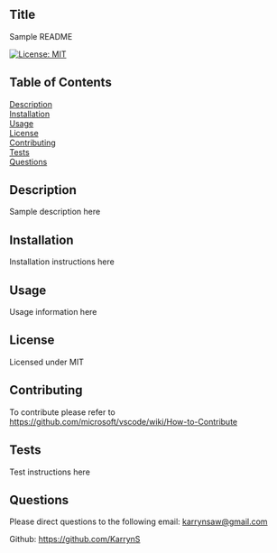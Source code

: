 
## Title
Sample README 

[![License: MIT](https://img.shields.io/badge/License-MIT-yellow.svg)](https://opensource.org/licenses/MIT)

## Table of Contents
[Description](#Description) <br>
[Installation](#Installation) <br>
[Usage](#Usage) <br>
[License](#License) <br>
[Contributing](#Contributing) <br>
[Tests](#Tests) <br>
[Questions](#questions)

## Description
Sample description here

## Installation
Installation instructions here

## Usage
Usage information here

## License
Licensed under MIT

## Contributing
To contribute please refer to https://github.com/microsoft/vscode/wiki/How-to-Contribute

## Tests
Test instructions here

## Questions
Please direct questions to the following email: karrynsaw@gmail.com


Github: https://github.com/KarrynS
    